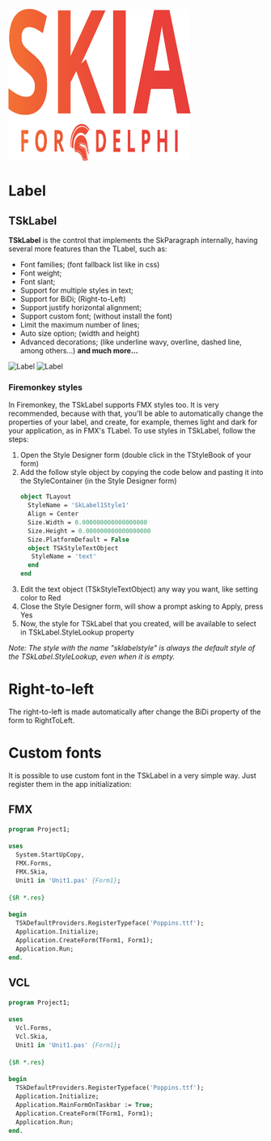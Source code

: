 <p><a href="https://www.skia4delphi.org"><img src="../Assets/Artwork/logo-gradient.svg" alt="Logo" height="300" width="360" /></a></p>

#  Label

## TSkLabel

**TSkLabel** is the control that implements the SkParagraph internally, having several more features than the TLabel, such as:

 - Font families; (font fallback list like in css)
 - Font weight;
 - Font slant;
 - Support for multiple styles in text;
 - Support for BiDi; (Right-to-Left)
 - Support justify horizontal alignment;
 - Support custom font; (without install the font)
 - Limit the maximum number of lines;
 - Auto size option; (width and height)
 - Advanced decorations; (like underline wavy, overline, dashed line, among others...)
   **and much more...**

![Label](https://user-images.githubusercontent.com/16469061/153615162-e2f51dd6-b22e-4f34-9493-244122faa5ae.png#gh-light-mode-only)
![Label](https://user-images.githubusercontent.com/16469061/153615217-53e851a3-c20d-4cb9-92fb-b9b18319c342.png#gh-dark-mode-only)

### Firemonkey styles

In Firemonkey, the TSkLabel supports FMX styles too. It is very recommended, because with that, you'll be able to automatically change the properties of your label, and create, for example, themes light and dark for your application, as in FMX's TLabel. To use styles in TSkLabel, follow the steps:

1. Open the Style Designer form (double click in the TStyleBook of your form)
2. Add the follow style object by copying the code below and pasting it into the StyleContainer (in the Style Designer form)
   ```pascal
   object TLayout
     StyleName = 'SkLabel1Style1'
     Align = Center
     Size.Width = 0.000000000000000000
     Size.Height = 0.000000000000000000
     Size.PlatformDefault = False
     object TSkStyleTextObject
      StyleName = 'text'
     end
   end
   ```
3. Edit the text object (TSkStyleTextObject) any way you want, like setting color to Red
4. Close the Style Designer form, will show a prompt asking to Apply, press Yes
5. Now, the style for TSkLabel that you created, will be available to select in TSkLabel.StyleLookup property

*Note: The style with the name "sklabelstyle" is always the default style of the TSkLabel.StyleLookup, even when it is empty.*

# Right-to-left

The right-to-left is made automatically after change the BiDi property of the form to RightToLeft.

# Custom fonts

It is possible to use custom font in the TSkLabel in a very simple way. Just register them in the app initialization:

## FMX

```pascal
program Project1;

uses
  System.StartUpCopy,
  FMX.Forms,
  FMX.Skia,
  Unit1 in 'Unit1.pas' {Form1};

{$R *.res}

begin
  TSkDefaultProviders.RegisterTypeface('Poppins.ttf');
  Application.Initialize;
  Application.CreateForm(TForm1, Form1);
  Application.Run;
end.
```

## VCL

```pascal
program Project1;

uses
  Vcl.Forms,
  Vcl.Skia,
  Unit1 in 'Unit1.pas' {Form1};

{$R *.res}

begin
  TSkDefaultProviders.RegisterTypeface('Poppins.ttf');
  Application.Initialize;
  Application.MainFormOnTaskbar := True;
  Application.CreateForm(TForm1, Form1);
  Application.Run;
end.
```
